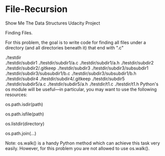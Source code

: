# File-Recursion
Show Me The Data Structures Udacity Project

Finding Files.

For this problem, the goal is to write code for finding all files under a directory (and all directories beneath it) that end with ".c"


./testdir <br>
./testdir/subdir1
./testdir/subdir1/a.c
./testdir/subdir1/a.h
./testdir/subdir2
./testdir/subdir2/.gitkeep
./testdir/subdir3
./testdir/subdir3/subsubdir1
./testdir/subdir3/subsubdir1/b.c
./testdir/subdir3/subsubdir1/b.h
./testdir/subdir4
./testdir/subdir4/.gitkeep
./testdir/subdir5
./testdir/subdir5/a.c
./testdir/subdir5/a.h
./testdir/t1.c
./testdir/t1.h
Python's os module will be useful—in particular, you may want to use the following resources:

os.path.isdir(path)

os.path.isfile(path)

os.listdir(directory)

os.path.join(...)

Note: os.walk() is a handy Python method which can achieve this task very easily. However, for this problem you are not allowed to use os.walk().
